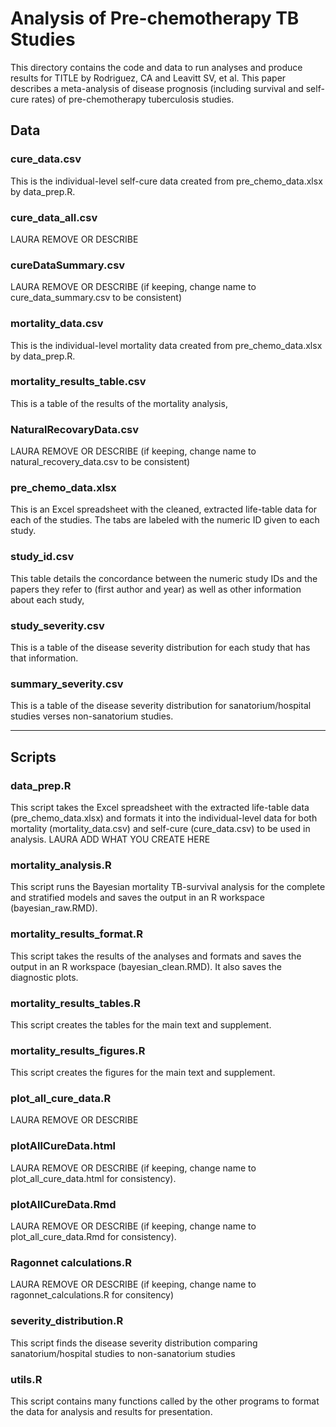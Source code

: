 # Analysis of Pre-chemotherapy TB Studies

This directory contains the code and data to run analyses and produce results for 
TITLE by Rodriguez, CA and Leavitt SV, et al.
This paper describes a meta-analysis of disease prognosis (including survival
and self-cure rates) of pre-chemotherapy tuberculosis studies.

## Data

### cure_data.csv

This is the individual-level self-cure data created from pre_chemo_data.xlsx by 
data_prep.R.


### cure_data_all.csv

LAURA REMOVE OR DESCRIBE


### cureDataSummary.csv

LAURA REMOVE OR DESCRIBE (if keeping, change name to cure_data_summary.csv to be consistent)


### mortality_data.csv

This is the individual-level mortality data created from pre_chemo_data.xlsx by 
data_prep.R.


### mortality_results_table.csv

This is a table of the results of the mortality analysis,


### NaturalRecovaryData.csv

LAURA REMOVE OR DESCRIBE (if keeping, change name to natural_recovery_data.csv to be consistent)


### pre_chemo_data.xlsx

This is an Excel spreadsheet with the cleaned, extracted life-table data for each of 
the studies. The tabs are labeled with the numeric ID given to each study.


### study_id.csv

This table details the concordance between the numeric study IDs and the papers they 
refer to (first author and year) as well as other information about each study,


### study_severity.csv

This is a table of the disease severity distribution for each study that has that information.


### summary_severity.csv

This is a table of the disease severity distribution for sanatorium/hospital studies
verses non-sanatorium studies.

***

## Scripts

### data_prep.R

This script takes the Excel spreadsheet with the extracted life-table data 
(pre_chemo_data.xlsx) and formats it into the individual-level data for both 
mortality (mortality_data.csv) and self-cure (cure_data.csv) to be used in 
analysis. LAURA ADD WHAT YOU CREATE HERE


### mortality_analysis.R

This script runs the Bayesian mortality TB-survival analysis for the complete
and stratified models and saves the output in an R workspace (bayesian_raw.RMD).


### mortality_results_format.R

This script takes the results of the analyses and formats and saves the 
output in an R workspace (bayesian_clean.RMD). It also saves the diagnostic plots.


### mortality_results_tables.R

This script creates the tables for the main text and supplement.


### mortality_results_figures.R

This script creates the figures for the main text and supplement.


### plot_all_cure_data.R

LAURA REMOVE OR DESCRIBE


### plotAllCureData.html

LAURA REMOVE OR DESCRIBE (if keeping, change name to plot_all_cure_data.html for consistency).


### plotAllCureData.Rmd

LAURA REMOVE OR DESCRIBE (if keeping, change name to plot_all_cure_data.Rmd for consistency).


### Ragonnet calculations.R

LAURA REMOVE OR DESCRIBE (if keeping, change name to ragonnet_calculations.R for consitency)


### severity_distribution.R

This script finds the disease severity distribution comparing sanatorium/hospital studies to
non-sanatorium studies


### utils.R

This script contains many functions called by the other programs to format the data
for analysis and results for presentation.





